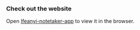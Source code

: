 ### Check out the website

Open [Ifeanyi-notetaker-app](https://ifeanyi-notetaker.netlify.app/) to view it in the browser.





